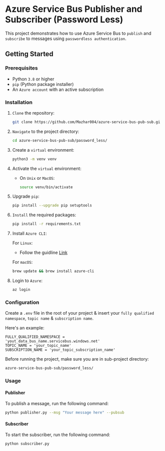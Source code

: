 # Azure Service Bus Publisher and Subscriber (Password Less)

This project demonstrates how to use Azure Service Bus to `publish` and `subscribe` to messages using `passwordless authentication`.


## Getting Started

### Prerequisites

- Python `3.8` or higher
- `pip` (Python package installer)
- An `Azure account` with an active subscription

### Installation

1. `Clone` the repository:

    ```bash
    git clone https://github.com/Mazhar004/azure-service-bus-pub-sub.git
    ```
2. `Navigate` to the project directory:

    ```bash
    cd azure-service-bus-pub-sub/password_less/
    ```

3. Create a `virtual` environment:
    ```bash
    python3 -m venv venv
    ```
4. Activate the `virtual` environment:
   - On `Unix` or `MacOS`:

        ```bash
        source venv/bin/activate
        ```
5. Upgrade `pip`:
    ```bash
    pip install --upgrade pip setuptools
    ```

6. `Install` the required packages:
    ```bash
    pip install -r requirements.txt
    ```
7. Install `Azure CLI`:

    For `Linux`:

    - Follow the guidline [Link](https://learn.microsoft.com/en-us/cli/azure/install-azure-cli-linux?pivots=apt)

    For `macOS`:

    ```bash
    brew update && brew install azure-cli
    ```

8. Login to `Azure`:

    ```bash
    az login
    ```
### Configuration
Create a `.env` file in the root of your project & insert your `fully qualified namespace`, `topic name` & `subscription name`.

Here's an example:
```env
FULLY_QUALIFIED_NAMESPACE = 'yout_data_bus_name.servicebus.windows.net'
TOPIC_NAME = 'your_topic_name'
SUBSCRIPTION_NAME = 'your_topic_subscription_name'
```


Before running the project, make sure you are in sub-project directory:
```bash
azure-service-bus-pub-sub/password_less/
```

### Usage
#### Publisher
To publish a message, run the following command:
```bash
python publisher.py --msg "Your message here" --pubsub
```

#### Subscriber
To start the subscriber, run the following command:
```bash
python subscriber.py
```
